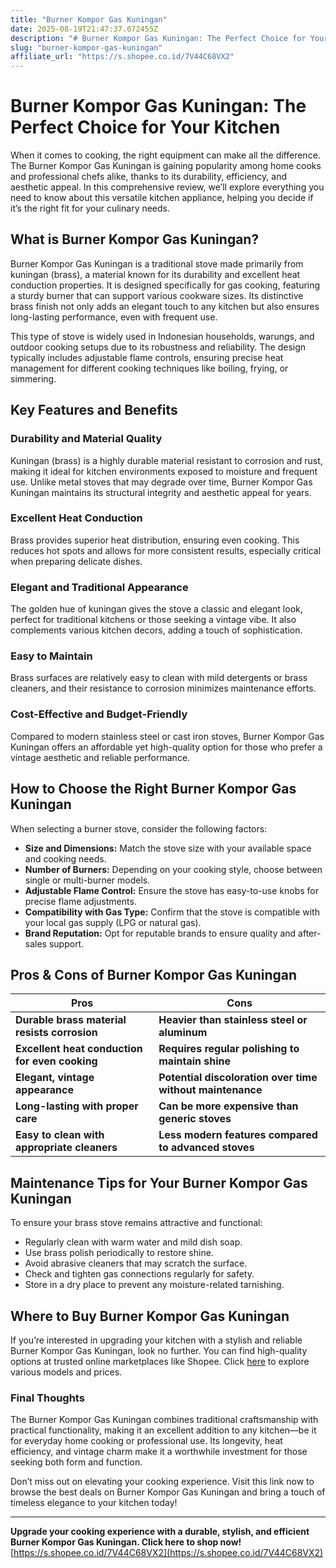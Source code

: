 ```yaml
---
title: "Burner Kompor Gas Kuningan"
date: 2025-08-19T21:47:37.072455Z
description: "# Burner Kompor Gas Kuningan: The Perfect Choice for Your Kitchen..."
slug: "burner-kompor-gas-kuningan"
affiliate_url: "https://s.shopee.co.id/7V44C68VX2"
---
```

# Burner Kompor Gas Kuningan: The Perfect Choice for Your Kitchen

When it comes to cooking, the right equipment can make all the difference. The Burner Kompor Gas Kuningan is gaining popularity among home cooks and professional chefs alike, thanks to its durability, efficiency, and aesthetic appeal. In this comprehensive review, we’ll explore everything you need to know about this versatile kitchen appliance, helping you decide if it’s the right fit for your culinary needs.

## What is Burner Kompor Gas Kuningan?

Burner Kompor Gas Kuningan is a traditional stove made primarily from kuningan (brass), a material known for its durability and excellent heat conduction properties. It is designed specifically for gas cooking, featuring a sturdy burner that can support various cookware sizes. Its distinctive brass finish not only adds an elegant touch to any kitchen but also ensures long-lasting performance, even with frequent use.

This type of stove is widely used in Indonesian households, warungs, and outdoor cooking setups due to its robustness and reliability. The design typically includes adjustable flame controls, ensuring precise heat management for different cooking techniques like boiling, frying, or simmering.

## Key Features and Benefits

### Durability and Material Quality

Kuningan (brass) is a highly durable material resistant to corrosion and rust, making it ideal for kitchen environments exposed to moisture and frequent use. Unlike metal stoves that may degrade over time, Burner Kompor Gas Kuningan maintains its structural integrity and aesthetic appeal for years.

### Excellent Heat Conduction

Brass provides superior heat distribution, ensuring even cooking. This reduces hot spots and allows for more consistent results, especially critical when preparing delicate dishes.

### Elegant and Traditional Appearance

The golden hue of kuningan gives the stove a classic and elegant look, perfect for traditional kitchens or those seeking a vintage vibe. It also complements various kitchen decors, adding a touch of sophistication.

### Easy to Maintain

Brass surfaces are relatively easy to clean with mild detergents or brass cleaners, and their resistance to corrosion minimizes maintenance efforts.

### Cost-Effective and Budget-Friendly

Compared to modern stainless steel or cast iron stoves, Burner Kompor Gas Kuningan offers an affordable yet high-quality option for those who prefer a vintage aesthetic and reliable performance.

## How to Choose the Right Burner Kompor Gas Kuningan

When selecting a burner stove, consider the following factors:

- **Size and Dimensions:** Match the stove size with your available space and cooking needs.
- **Number of Burners:** Depending on your cooking style, choose between single or multi-burner models.
- **Adjustable Flame Control:** Ensure the stove has easy-to-use knobs for precise flame adjustments.
- **Compatibility with Gas Type:** Confirm that the stove is compatible with your local gas supply (LPG or natural gas).
- **Brand Reputation:** Opt for reputable brands to ensure quality and after-sales support.

## Pros & Cons of Burner Kompor Gas Kuningan

| Pros                                              | Cons                                              |
|---------------------------------------------------|--------------------------------------------------|
| **Durable brass material resists corrosion**   | **Heavier than stainless steel or aluminum**    |
| **Excellent heat conduction for even cooking** | **Requires regular polishing to maintain shine**|
| **Elegant, vintage appearance**                  | **Potential discoloration over time without maintenance**|
| **Long-lasting with proper care**               | **Can be more expensive than generic stoves**   |
| **Easy to clean with appropriate cleaners**    | **Less modern features compared to advanced stoves** |

## Maintenance Tips for Your Burner Kompor Gas Kuningan

To ensure your brass stove remains attractive and functional:

- Regularly clean with warm water and mild dish soap.
- Use brass polish periodically to restore shine.
- Avoid abrasive cleaners that may scratch the surface.
- Check and tighten gas connections regularly for safety.
- Store in a dry place to prevent any moisture-related tarnishing.

## Where to Buy Burner Kompor Gas Kuningan

If you’re interested in upgrading your kitchen with a stylish and reliable Burner Kompor Gas Kuningan, look no further. You can find high-quality options at trusted online marketplaces like Shopee. Click [here](https://s.shopee.co.id/7V44C68VX2) to explore various models and prices.

### Final Thoughts

The Burner Kompor Gas Kuningan combines traditional craftsmanship with practical functionality, making it an excellent addition to any kitchen—be it for everyday home cooking or professional use. Its longevity, heat efficiency, and vintage charm make it a worthwhile investment for those seeking both form and function.

Don’t miss out on elevating your cooking experience. Visit this link now to browse the best deals on Burner Kompor Gas Kuningan and bring a touch of timeless elegance to your kitchen today!

---

**Upgrade your cooking experience with a durable, stylish, and efficient Burner Kompor Gas Kuningan. Click here to shop now!**  
[https://s.shopee.co.id/7V44C68VX2](https://s.shopee.co.id/7V44C68VX2)